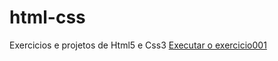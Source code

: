 # html-css
 Exercicios e projetos de Html5 e Css3 
<a href="https://rusthenronald.github.io/html-css/exercicios/ex001/index.html">Executar o exercicio001 </a>
